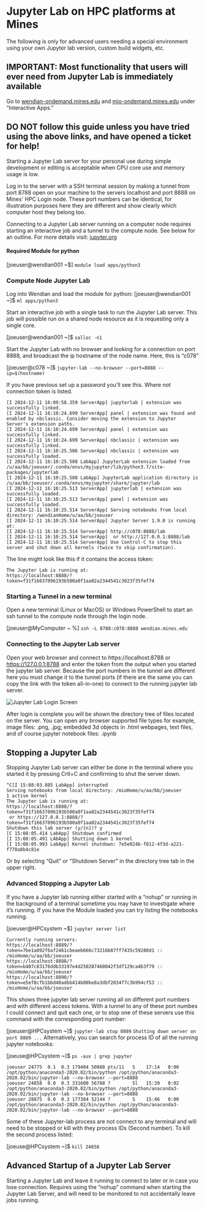 # Jupyter Lab on HPC platforms at Mines
The following is only for advanced users needing a special environment using your own Jupyter lab version, 
custom build widgets, etc.

## **IMPORTANT**: Most functionality that users will ever need from Jupyter Lab is immediately available 
Go to [wendian-ondemand.mines.edu](https://wendian-ondemand.mines.edu) and [mio-ondemand.mines.edu](https://mio-ondemand.mines.edu)
under “Interactive Apps.”

## DO NOT follow this guide unless you have tried using the above links, and have opened a ticket for help!

Starting a Jupyter Lab server for your personal use during simple development or editing is acceptable when CPU core 
use and memory usage is low.

Log in to the server with a SSH terminal session by making a tunnel from port 8788 open on your machine to the servers 
localhost and port 8888 on Mines' HPC Login node. These port numbers can be identical, for illustration purposes here they are
different and show clearly which computer host they belong too.

Connecting to a Jupyter Lab server running on a computer node requires starting an interactive job and a tunnel to the 
compute node. See below for an outline. For more details visit: [jupyter.org](https://jupyter.org)

#### Required Module for python

[joeuser@wendian001 ~$] `module load apps/python3`

### Compute Node Jupyter Lab

Log into Wendian and load the module for python:
[joeuser@wendian001 ~]$ `ml apps/python3`

Start an interactive job with a single task to run the Jupyter Lab server. This job will possible run on a 
shared node resource as it is requesting only a single core.  

[joeuser@wendian001 ~]$ `salloc -n1`

Start the Jupyter Lab with no browser and looking for a connection on port 8888, and broadcast the ip hostname 
of the node name. Here, this is “c078”

[joeuser@c078 ~]$ `jupyter-lab --no-browser --port=8888 --ip=$(hostname)`

If you have previous set up a password you'll see this. Where not connection token is listed.
```
[I 2024-12-11 16:09:58.359 ServerApp] jupyterlab | extension was successfully linked.
[I 2024-12-11 16:10:24.699 ServerApp] panel | extension was found and enabled by nbclassic. Consider moving the extension to Jupyter Server's extension paths.
[I 2024-12-11 16:10:24.699 ServerApp] panel | extension was successfully linked.
[I 2024-12-11 16:10:24.699 ServerApp] nbclassic | extension was successfully linked.
[I 2024-12-11 16:10:25.506 ServerApp] nbclassic | extension was successfully loaded.
[I 2024-12-11 16:10:25.508 LabApp] JupyterLab extension loaded from /u/aa/bb/joeuser/.conda/envs/myjupyter/lib/python3.7/site-packages/jupyterlab
[I 2024-12-11 16:10:25.508 LabApp] JupyterLab application directory is /u/aa/bb/joeuser/.conda/envs/myjupyter/share/jupyter/lab
[I 2024-12-11 16:10:25.513 ServerApp] jupyterlab | extension was successfully loaded.
[I 2024-12-11 16:10:25.513 ServerApp] panel | extension was successfully loaded.
[I 2024-12-11 16:10:25.514 ServerApp] Serving notebooks from local directory: /wendianHome/u/aa/bb/joeuser
[I 2024-12-11 16:10:25.514 ServerApp] Jupyter Server 1.9.0 is running at:
[I 2024-12-11 16:10:25.514 ServerApp] http://c078:8888/lab
[I 2024-12-11 16:10:25.514 ServerApp]  or http://127.0.0.1:8888/lab
[I 2024-12-11 16:10:25.514 ServerApp] Use Control-C to stop this server and shut down all kernels (twice to skip confirmation).
```
The line might look like this if it contains the access token:
```
The Jupyter Lab is running at:
https://localhost:8888/?token=f31f16637096193b500a0f1aa02a2344541c3023f35fef74
```

### Starting a Tunnel in a new terminal
Open a new terminal (Linux or MacOS) or Windows PowerShell to start an ssh tunnel to the compute node through the login node.

[joeuser@MyComputer ~ %] `ssh -L 8788:c078:8888 wendian.mines.edu`

### Connecting to the Jupyter Lab server

Open your web browser and connect to https://localhost:8788 or https://127.0.0.1:8788 and enter the token from the output 
when you started the jupyter lab server. Because the port numbers in the tunnel are different here you must change it to the 
tunnel ports (if there are the same you can copy the link with the token all-in-one) to connect to the running jupyter lab server.

![Jupyter Lab Login Screen](images/Jupyter_login-833x1024.png)

After login is complete you will be shown the directory tree of files located on the server. You can open any browser supported 
file types for example, image files: .png, .jpg; embedded 3d objects in .html webpages, text files, and of course jupyter 
notebook files: .ipynb

## Stopping a Jupyter Lab
Stopping Jupyter Lab server can either be done in the terminal where you started it by pressing Crtl+C and confirming to shut 
the server down.

``` 
^C[I 15:08:03.885 LabApp] interrupted
Serving notebooks from local directory: /mioHome/u/aa/bb/joeuser
1 active kernel
The Jupyter Lab is running at:
https://localhost:8888/?token=f31f16637096193b500a0f1aa02a2344541c3023f35fef74
 or https://127.0.0.1:8888/?token=f31f16637096193b500a0f1aa02a2344541c3023f35fef74
Shutdown this lab server (y/[n])? y
[C 15:08:05.414 LabApp] Shutdown confirmed
[I 15:08:05.491 LAbApp] Shutting down 1 kernel
[I 15:08:05.993 LabApp] Kernel shutdown: 7e5e024b-f812-4f3d-a221-f778a8b4c81e
```

Or by selecting “Quit” or "Shutdown Server" in the directory tree tab in the upper right.

### Advanced Stopping a Jupyter Lab
If you have a Jupyter lab running either started with a “nohup” or running in the background of a terminal sometime 
you may have to investigate where it’s running. If you have the Module loaded you can try listing the notebooks running.

[joeuser@HPCsystem ~$] `jupyter server list`

```
Currently running servers:
https://localhost:8889/?token=7be1a092f6af2461cbeaeb666c73216b87ff7435c59280d1 :: /mioHome/u/aa/bb/joeuser
https://localhost:8888/?token=b407c83176ddb33197e4d250287460042f3df129ca4b3f79 :: /mioHome/u/aa/bb/joeuser
https://localhost:8890/?token=e5ef8cfb1bbd40adbb414b00be8a3dbf2034f7c3b994cf53 :: /mioHome/u/aa/bb/joeuser
``` 
This shows three jupyter lab server running all on different port numbers and with different access tokens. 
With a tunnel to any of these port numbes I could connect and quit each one, or to stop one of these servers use 
this command with the corresponding port number:
 
[joeuser@HPCsystem ~]$ `jupyter-lab stop 8889`
`Shutting down server on port 8889 ...`
Alternatively, you can search for process ID of all the running jupyter notebooks:

[joeuse@HPCsystem ~]$ `ps -aux | grep jupyter`
```
joeuser 24775  0.1  0.3 179404 50888 pts/11   S    17:14   0:00 /opt/python/anaconda3-2020.02/bin/python /opt/python/anaconda3-2020.02/bin/jupyter-lab --no-browser --port=8888
joeuser 24858  0.0  0.3 331600 56788 ?        Sl   15:39   0:02 /opt/python/anaconda3-2020.02/bin/python /opt/python/anaconda3-2020.02/bin/jupyter-lab --no-browser --port=8888
joeuser 28875  0.0  0.3 177384 52144 ?        S    15:46   0:00 /opt/python/anaconda3-2020.02/bin/python /opt/python/anaconda3-2020.02/bin/jupyter-lab --no-browser --port=8888
```
Some of these Jupyter-lab process are not connect to any terminal and will need to be stopped or kill with they 
process IDs (Second number). To kill the second process listed:

[joeuse@HPCsystem ~]$ `kill 24858`
 
## Advanced Startup of a Jupyter Lab Server

Starting a Jupyter Lab and leave it running to connect to later or in case you lose connection. 
Requires using the “nohup” command when starting the Jupyter Lab Server, and will need to be monitored 
to not accidentally leave jobs running.
